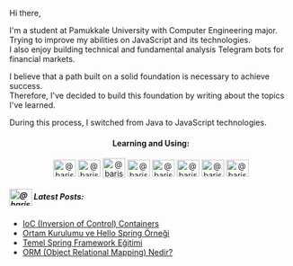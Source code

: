 
Hi there,

I'm a student at Pamukkale University with Computer Engineering major.<br>
Trying to improve my abilities on JavaScript and its technologies.<br>
I also enjoy building technical and fundamental analysis Telegram bots for financial markets. 

I believe that a path built on a solid foundation is necessary to achieve success.<br>
Therefore, I've decided to build this foundation by writing about the topics I've learned.

During this process, I switched from Java to JavaScript technologies.


<h4 align="center">Learning and Using:</h4>
<p align="center">
<img align="center" 
src="https://cdn.jsdelivr.net/gh/devicons/devicon/icons/javascript/javascript-original.svg" alt="@barisdalyan" height="30" width="40" />
<img align="center" 
src="https://cdn.jsdelivr.net/gh/devicons/devicon/icons/react/react-original.svg" alt="@barisdalyan" height="30" width="40" />
<img align="center" 
src="https://cdn.jsdelivr.net/gh/devicons/devicon/icons/express/express-original.svg" alt="@barisdalyan" height="35" width="40" />
<img align="center" 
src="https://cdn.jsdelivr.net/gh/devicons/devicon/icons/mongodb/mongodb-original-wordmark.svg" alt="@barisdalyan" height="30" width="40" />
<img align="center" 
src="https://cdn.jsdelivr.net/gh/devicons/devicon/icons/postgresql/postgresql-original-wordmark.svg" alt="@barisdalyan" height="30" width="40" />
<img align="center" 
src="https://cdn.jsdelivr.net/gh/devicons/devicon/icons/npm/npm-original-wordmark.svg" alt="@barisdalyan" height="30" width="40" />
<img align="center" 
src="https://cdn.jsdelivr.net/gh/devicons/devicon/icons/docker/docker-original-wordmark.svg" alt="@barisdalyan" height="30" width="40" />
<img align="center" 
src="https://cdn.jsdelivr.net/gh/devicons/devicon/icons/git/git-original.svg" alt="@barisdalyan" height="30" width="40" />
</p>


<h5 align="left"><a href="https://barisdalyane.medium.com"><img align="center" 
src="https://cdn.jsdelivr.net/npm/simple-icons@3.0.1/icons/medium.svg" alt="@barisdalyan" height="30" width="40" /></a>  Latest Posts: </h5>

- [IoC (Inversion of Control) Containers](https://medium.com/kodcular/ioc-inversion-of-control-containers-132bf6e1ce5a)
- [Ortam Kurulumu ve Hello Spring Örneği](https://medium.com/kodcular/ortam-kurulumu-ve-hello-spring-%C3%B6rne%C4%9Fi-9b88816e3c67)
- [Temel Spring Framework Eğitimi](https://barisdalyane.medium.com/temel-spring-framework-e%C4%9Fitimi-58a1801beadf)
- [ORM (Object Relational Mapping) Nedir?](https://barisdalyane.medium.com/orm-object-relational-mapping-nedir-3b915911b694)
